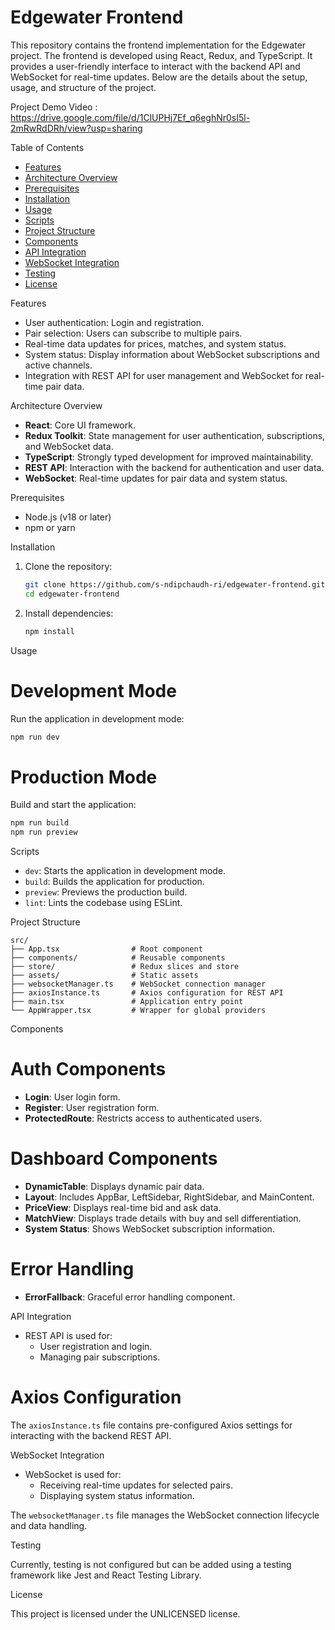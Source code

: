 # Edgewater Frontend

This repository contains the frontend implementation for the Edgewater project. The frontend is developed using React, Redux, and TypeScript. It provides a user-friendly interface to interact with the backend API and WebSocket for real-time updates. Below are the details about the setup, usage, and structure of the project.

Project Demo Video : https://drive.google.com/file/d/1ClUPHj7Ef_q6eghNr0sI5l-2mRwRdDRh/view?usp=sharing

 Table of Contents

- [Features](#features)
- [Architecture Overview](#architecture-overview)
- [Prerequisites](#prerequisites)
- [Installation](#installation)
- [Usage](#usage)
- [Scripts](#scripts)
- [Project Structure](#project-structure)
- [Components](#components)
- [API Integration](#api-integration)
- [WebSocket Integration](#websocket-integration)
- [Testing](#testing)
- [License](#license)

 Features

- User authentication: Login and registration.
- Pair selection: Users can subscribe to multiple pairs.
- Real-time data updates for prices, matches, and system status.
- System status: Display information about WebSocket subscriptions and active channels.
- Integration with REST API for user management and WebSocket for real-time pair data.

 Architecture Overview

- **React**: Core UI framework.
- **Redux Toolkit**: State management for user authentication, subscriptions, and WebSocket data.
- **TypeScript**: Strongly typed development for improved maintainability.
- **REST API**: Interaction with the backend for authentication and user data.
- **WebSocket**: Real-time updates for pair data and system status.

 Prerequisites

- Node.js (v18 or later)
- npm or yarn

 Installation

1. Clone the repository:
   ```bash
   git clone https://github.com/s-ndipchaudh-ri/edgewater-frontend.git
   cd edgewater-frontend
   ```

2. Install dependencies:
   ```bash
   npm install
   ```


 Usage

# Development Mode

Run the application in development mode:
```bash
npm run dev
```

# Production Mode

Build and start the application:
```bash
npm run build
npm run preview
```

 Scripts

- `dev`: Starts the application in development mode.
- `build`: Builds the application for production.
- `preview`: Previews the production build.
- `lint`: Lints the codebase using ESLint.

 Project Structure

```plaintext
src/
├── App.tsx                # Root component
├── components/            # Reusable components
├── store/                 # Redux slices and store
├── assets/                # Static assets
├── websocketManager.ts    # WebSocket connection manager
├── axiosInstance.ts       # Axios configuration for REST API
├── main.tsx               # Application entry point
└── AppWrapper.tsx         # Wrapper for global providers
```

 Components

# Auth Components
- **Login**: User login form.
- **Register**: User registration form.
- **ProtectedRoute**: Restricts access to authenticated users.

# Dashboard Components
- **DynamicTable**: Displays dynamic pair data.
- **Layout**: Includes AppBar, LeftSidebar, RightSidebar, and MainContent.
- **PriceView**: Displays real-time bid and ask data.
- **MatchView**: Displays trade details with buy and sell differentiation.
- **System Status**: Shows WebSocket subscription information.

# Error Handling
- **ErrorFallback**: Graceful error handling component.

 API Integration

- REST API is used for:
  - User registration and login.
  - Managing pair subscriptions.

# Axios Configuration
The `axiosInstance.ts` file contains pre-configured Axios settings for interacting with the backend REST API.

 WebSocket Integration

- WebSocket is used for:
  - Receiving real-time updates for selected pairs.
  - Displaying system status information.

The `websocketManager.ts` file manages the WebSocket connection lifecycle and data handling.

 Testing

Currently, testing is not configured but can be added using a testing framework like Jest and React Testing Library.

 License

This project is licensed under the UNLICENSED license.

